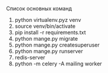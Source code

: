 Список основных команд
1. python virtualenv.pyz venv
2. source venv/bin/activate
3. pip install -r requirements.txt
4. python mange.py migrate
5. python mange.py createsuperuser
6. python mange.py runserver
7. redis-server
8. python -m celery -A mailing worker

